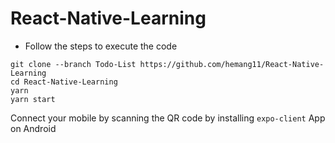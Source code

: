 # React-Native-Learning
- Follow the steps to execute the code
```
git clone --branch Todo-List https://github.com/hemang11/React-Native-Learning
cd React-Native-Learning
yarn
yarn start
```
Connect your mobile by scanning the QR code by installing `expo-client` App on Android
